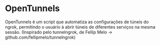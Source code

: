 # OpenTunnels
OpenTunnels é um script que automatiza as configurações de túneis do ngrok, permitindo o usuário à abrir túneis de diferentes serviços na mesma sessão. (Inspirado pelo tunnelngrok, de Fellip Melo -> github.com/fellipmelo/tunnelngrok)
